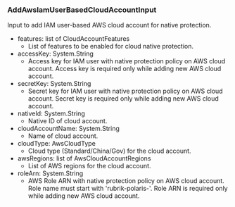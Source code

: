 ### AddAwsIamUserBasedCloudAccountInput
Input to add IAM user-based AWS cloud account for native protection.

- features: list of CloudAccountFeatures
  - List of features to be enabled for cloud native protection.
- accessKey: System.String
  - Access key for IAM user with native protection policy on AWS cloud account. Access key is required only while adding new AWS cloud account.
- secretKey: System.String
  - Secret key for IAM user with native protection policy on AWS cloud account. Secret key is required only while adding new AWS cloud account.
- nativeId: System.String
  - Native ID of cloud account.
- cloudAccountName: System.String
  - Name of cloud account.
- cloudType: AwsCloudType
  - Cloud type (Standard/China/Gov) for the cloud account.
- awsRegions: list of AwsCloudAccountRegions
  - List of AWS regions for the cloud account.
- roleArn: System.String
  - AWS Role ARN with native protection policy on AWS cloud account. Role name must start with 'rubrik-polaris-'. Role ARN is required only while adding new AWS cloud account.
